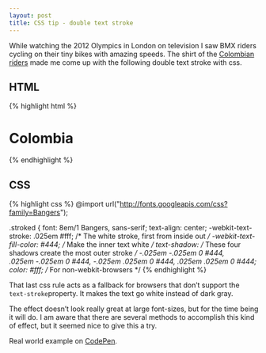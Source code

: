 ```yaml
---
layout: post
title: CSS tip - double text stroke
---
```


While watching the 2012 Olympics in London on television I saw BMX riders cycling on their tiny bikes with amazing speeds. The shirt of the [Colombian riders](https://www.google.com/search?q=bmx+colombia) made me come up with the following double text stroke with css.

## HTML

{% highlight html %}
<h1 class="stroked">Colombia</h1>
{% endhighlight %}


## CSS

{% highlight css %}
@import url("http://fonts.googleapis.com/css?family=Bangers");

.stroked {
  font: 8em/1 Bangers, sans-serif;
  text-align: center;
  -webkit-text-stroke: .025em #fff; /* The white stroke, first from inside out */
  -webkit-text-fill-color: #444; /* Make the inner text white */
  text-shadow: /* These four shadows create the most outer stroke */
    -.025em -.025em 0 #444,  
    .025em -.025em 0 #444,
    -.025em  .025em 0 #444,
    .025em  .025em 0 #444;
  color: #fff; /* For non-webkit-browsers */
{% endhighlight %}

That last css rule acts as a fallback for browsers that don’t support the `text-stroke`property. It makes the text go white instead of dark gray.

The effect doesn’t look really great at large font-sizes, but for the time being it will do. I am aware that there are several methods to accomplish this kind of effect, but it seemed nice to give this a try.

Real world example on [CodePen](http://codepen.io/bartveneman/pen/FIrji).
